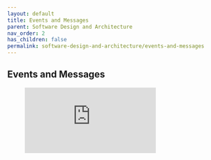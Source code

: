 ```yaml
---
layout: default
title: Events and Messages
parent: Software Design and Architecture
nav_order: 2
has_children: false
permalink: software-design-and-architecture/events-and-messages
---
```


## Events and Messages

<!-- blank line -->
<figure class="video-container">
  <iframe src="https://www.youtube.com/embed?v=ITrlLErsqzY&list=PLwCc4eC3nGb8HESZA9OaiyPyTd8gApxxo" frameborder="0" allowfullscreen="true"> </iframe>
</figure>
<!-- blank line -->